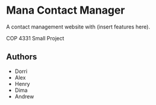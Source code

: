 
# Mana Contact Manager

A contact management website with (insert features here).

COP 4331 Small Project

## Authors

* Dorri
* Alex
* Henry
* Dima
* Andrew
